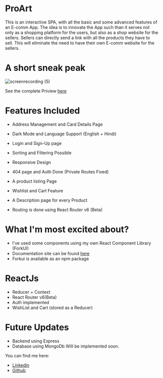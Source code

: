 # ProArt
This is an interactive SPA, with all the basic and some advanced features of an E-comm App. The idea is to innovate the App such than it serves not only as a shopping platform for the users, but also as a shop website for the sellers. Sellers can directly send a link with all the products they have to sell. This will eliminate the need to have their own E-comm website for the sellers.

# A short sneak peak

![screenrecording (5)](https://user-images.githubusercontent.com/56469693/116305957-18699a00-a7c2-11eb-9eba-8383d1f399a4.gif)

See the complete Priview [here](https://drive.google.com/file/d/1JnhIrmbA_qoYPCaA75mOWXUpasPt_P0F/view?usp=sharing)
# Features Included
- Address Management and Card Details Page
- Dark Mode and Language Support (English + Hindi)
- Login and Sign-Up page
- Sorting and Filtering Possible

- Responsive Design
- 404 page and Auth Done (Private Routes Fixed)
- A product listing Page
- Wishlist and Cart Feature
- A Description page for every Product
- Routing is done using React Router v6 (Beta)

# What I'm most excited about?
- I've used some components using my own React Component Library (ForkUI)
- Documentation site can be found [here](https://forkui.netlify.app/)
- Forkui is available as an npm package

# ReactJs
- Reducer + Context
- React Router v6(Beta)
- Auth implemented
- WishList and Cart (stored as a Reducer)

# Future Updates
- Backend using Express
- Database using MongoDb
Will be implemented soon.

You can find me here:
- [Linkedin](http://linkedin.com/in/rashita-mehta-350346197)
- [Github](https://github.com/Rashita123)
